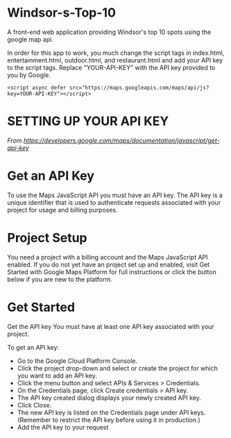 # Windsor-s-Top-10
A front-end web application providing Windsor's top 10 spots using the google map api.

In order for this app to work, you much change the script tags in index.html, entertainment.html, outdoor.html, and restaurant.html and add your API key to the script tags. Replace "YOUR-API-KEY" with the API key provided to you by Google.

    <script async defer src="https://maps.googleapis.com/maps/api/js?key=YOUR-API-KEY"></script>

# SETTING UP YOUR API KEY
*From https://developers.google.com/maps/documentation/javascript/get-api-key*
# Get an API Key
To use the Maps JavaScript API you must have an API key. The API key is a unique identifier that is used to authenticate requests associated with your project for usage and billing purposes.

# Project Setup
You need a project with a billing account and the Maps JavaScript API enabled. If you do not yet have an project set up and enabled, visit Get Started with Google Maps Platform for full instructions or click the button below if you are new to the platform.

# Get Started

Get the API key
You must have at least one API key associated with your project.

To get an API key:

* Go to the Google Cloud Platform Console.
* Click the project drop-down and select or create the project for which you want to add an API key.
* Click the menu button  and select APIs & Services > Credentials.
* On the Credentials page, click Create credentials > API key.
* The API key created dialog displays your newly created API key.
* Click Close.
* The new API key is listed on the Credentials page under API keys.
  (Remember to restrict the API key before using it in production.)
* Add the API key to your request


